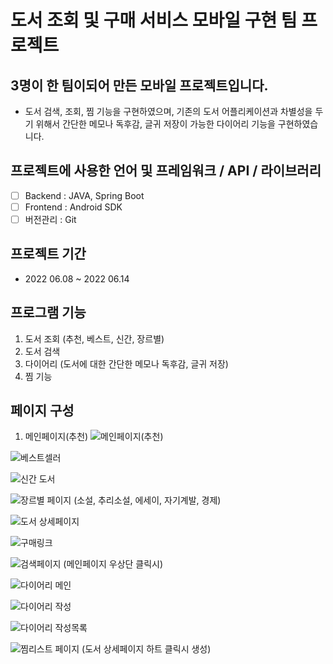 # 도서 조회 및 구매 서비스 모바일 구현 팀 프로젝트

## 3명이 한 팀이되어 만든 모바일 프로젝트입니다.

- 도서 검색, 조회, 찜 기능을 구현하였으며, 기존의 도서 어플리케이션과 차별성을 두기 위해서 간단한 메모나 독후감, 글귀 저장이 가능한 다이어리 기능을 구현하였습니다.

## 프로젝트에 사용한 언어 및 프레임워크 / API / 라이브러리

- [ ]  Backend : JAVA, Spring Boot
- [ ]  Frontend : Android SDK
- [ ]  버전관리 : Git

## 프로젝트 기간

- 2022 06.08 ~ 2022 06.14

## 프로그램 기능

1. 도서 조회 (추천, 베스트, 신간, 장르별)
2. 도서 검색
3. 다이어리 (도서에 대한 간단한 메모나 독후감, 글귀 저장)
4. 찜 기능

## 페이지 구성

1. 메인페이지(추천)
![메인페이지(추천)](https://user-images.githubusercontent.com/102580743/181202807-9082528f-6304-4c6b-9c7f-1a9c740dacd0.png)

![베스트셀러](https://user-images.githubusercontent.com/102580743/181202812-5dcd6b15-2f82-4b5b-81ca-8e21fad877e0.png)

![신간 도서](https://user-images.githubusercontent.com/102580743/181202816-cdb1e2ad-ae09-485d-88d0-6233bfd93e0f.png)

![장르별 페이지 (소설, 추리소설, 에세이, 자기계발, 경제)](https://user-images.githubusercontent.com/102580743/181202821-070932aa-6896-487b-8438-2fa9a42cf702.png)

![도서 상세페이지](https://user-images.githubusercontent.com/102580743/181202823-c4a38e4a-5619-4690-b006-35f536e2fd87.png)

![구매링크](https://user-images.githubusercontent.com/102580743/181202825-d9d03c5a-f193-4f5a-918b-46d0c55ca96e.png)

![검색페이지 (메인페이지 우상단 클릭시)](https://user-images.githubusercontent.com/102580743/181202828-c08d1f3a-795c-4dec-b0eb-6feaa1178de2.png)

![다이어리 메인](https://user-images.githubusercontent.com/102580743/181202830-a6c31d07-7ccb-4c84-b575-f4c6a567c2e4.png)

![다이어리 작성](https://user-images.githubusercontent.com/102580743/181202851-776bf512-4b66-40c9-8671-1b34dfdd1f18.png)

![다이어리 작성목록](https://user-images.githubusercontent.com/102580743/181202868-4d71c7de-67c7-47ea-9715-a2448ff1e82d.png)

![찜리스트 페이지 (도서 상세페이지 하트 클릭시 생성)](https://user-images.githubusercontent.com/102580743/181202871-3d0738a3-f7ac-4dc7-b1d5-6c207d50002e.png)

